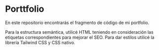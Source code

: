 # Porttfolio
En este repositorio encontrarás el fragmento de código de mi portfolio.

Para la estructura semántica, utilicé HTML teniendo en consideración las etiquetas correspondientes para mejorar el SEO. 
Para dar estilos utilicé la librería Tailwind CSS y CSS nativo.
